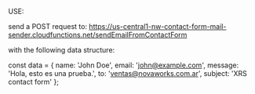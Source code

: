 USE:

send a POST request to:
https://us-central1-nw-contact-form-mail-sender.cloudfunctions.net/sendEmailFromContactForm

with the following data structure:

const data = {
    name: 'John Doe',
    email: 'john@example.com',
    message: 'Hola, esto es una prueba.',
    to: 'ventas@novaworks.com.ar',
    subject: 'XRS contact form'
};
